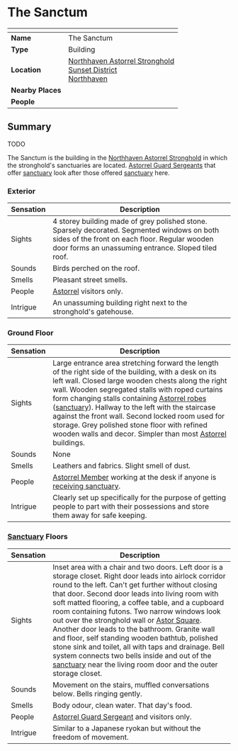 # The Sanctum

| []() | |
| --- | --- |
| **Name** | The Sanctum |
| **Type** | Building |
| **Location** | [Northhaven Astorrel Stronghold](../strongholds/northhaven-astorrel-stronghold.md)<br>[Sunset District](../districts/sunset-district.md)<br>[Northhaven](../cities/northhaven.md) |
| **Nearby Places** | |
| **People** | |

## Summary

TODO

The Sanctum is the building in the [Northhaven Astorrel Stronghold](../strongholds/northhaven-astorrel-stronghold.md) in which the stronghold's sanctuaries are located. [Astorrel Guard Sergeants](../../organisations/astorrel/ranks/astorrel-guard-sergeant.md) that offer [sanctuary](../../organisations/astorrel/sanctuary.md) look after those offered [sanctuary](../../organisations/astorrel/sanctuary.md) here.

### Exterior

| Sensation | Description |
| ---- | --- |
| Sights | 4 storey building made of grey polished stone. Sparsely decorated. Segmented windows on both sides of the front on each floor. Regular wooden door forms an unassuming entrance. Sloped tiled roof. |
| Sounds | Birds perched on the roof. |
| Smells | Pleasant street smells. |
| People | [Astorrel](../../organisations/astorrel/astorrel.md) visitors only. |
| Intrigue | An unassuming building right next to the stronghold's gatehouse. |

### Ground Floor

| Sensation | Description |
| ---- | --- |
| Sights | Large entrance area stretching forward the length of the right side of the building, with a desk on its left wall. Closed large wooden chests along the right wall. Wooden segregated stalls with roped curtains form changing stalls containing [Astorrel robes](../../organisations/astorrel/uniforms/astorrel-robes.md) ([sanctuary](../../organisations/astorrel/sanctuary.md)). Hallway to the left with the staircase against the front wall. Second locked room used for storage. Grey polished stone floor with refined wooden walls and decor. Simpler than most [Astorrel](../../organisations/astorrel/astorrel.md) buildings. |
| Sounds | None |
| Smells | Leathers and fabrics. Slight smell of dust. |
| People | [Astorrel Member](../../organisations/astorrel/ranks/astorrel-member.md) working at the desk if anyone is [receiving sanctuary](../../storylines/ended/receiving-sanctuary.md). |
| Intrigue | Clearly set up specifically for the purpose of getting people to part with their possessions and store them away for safe keeping. |

### [Sanctuary](../../organisations/astorrel/sanctuary.md) Floors

| Sensation | Description |
| ---- | --- |
| Sights | Inset area with a chair and two doors. Left door is a storage closet. Right door leads into airlock corridor round to the left. Can't get further without closing that door. Second door leads into living room with soft matted flooring, a coffee table, and a cupboard room containing futons. Two narrow windows look out over the stronghold wall or [Astor Square](../structures/astor-square.md). Another door leads to the bathroom. Granite wall and floor, self standing wooden bathtub, polished stone sink and toilet, all with taps and drainage. Bell system connects two bells inside and out of the [sanctuary](../../organisations/astorrel/sanctuary.md) near the living room door and the outer storage closet. |
| Sounds | Movement on the stairs, muffled conversations below. Bells ringing gently. |
| Smells | Body odour, clean water. That day's food. |
| People | [Astorrel Guard Sergeant](../../organisations/astorrel/ranks/astorrel-guard-sergeant.md) and visitors only. |
| Intrigue | Similar to a Japanese ryokan but without the freedom of movement. |
